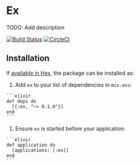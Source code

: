 # Ex

TODO: Add description

[![Build Status](https://travis-ci.org/9renpoto/ex.svg?branch=master)](https://travis-ci.org/9renpoto/ex)
[![CircleCI](https://circleci.com/gh/9renpoto/ex/tree/master.svg?style=svg)](https://circleci.com/gh/9renpoto/ex/tree/master)

## Installation

If [available in Hex](https://hex.pm/docs/publish),
the package can be installed as:

  1. Add `ex` to your list of dependencies in `mix.exs`:

    ```elixir
    def deps do
      [{:ex, "~> 0.1.0"}]
    end
    ```

  1. Ensure `ex` is started before your application:

    ```elixir
    def application do
      [applications: [:ex]]
    end
    ```
